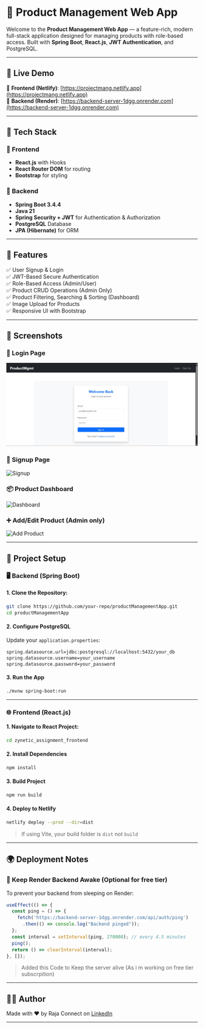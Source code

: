 # 🌟 Product Management Web App

Welcome to the **Product Management Web App** — a feature-rich, modern full-stack application designed for managing products with role-based access. Built with **Spring Boot**, **React.js**, **JWT Authentication**, and PostgreSQL.

---

## 🚀 Live Demo

🔗 **Frontend (Netlify)**: [https://projectmang.netlify.app](https://projectmang.netlify.app)  
🔗 **Backend (Render)**: [https://backend-server-1dgg.onrender.com](https://backend-server-1dgg.onrender.com)

---

## 🧠 Tech Stack

### 🔹 Frontend
- **React.js** with Hooks
- **React Router DOM** for routing
- **Bootstrap** for styling

### 🔹 Backend
- **Spring Boot 3.4.4**
- **Java 21**
- **Spring Security + JWT** for Authentication & Authorization
- **PostgreSQL** Database
- **JPA (Hibernate)** for ORM

---

## 🔐 Features

✅ User Signup & Login  
✅ JWT-Based Secure Authentication  
✅ Role-Based Access (Admin/User)  
✅ Product CRUD Operations (Admin Only)  
✅ Product Filtering, Searching & Sorting (Dashboard)  
✅ Image Upload for Products  
✅ Responsive UI with Bootstrap  

---

## 📸 Screenshots


### 🔐 Login Page
![Login](zynetic_assignment_frontend/public/1.jpg)

### 📝 Signup Page
![Signup](public/screenshots/signup.png)

### 📦 Product Dashboard
![Dashboard](public/screenshots/dashboard.png)

### ➕ Add/Edit Product (Admin only)
![Add Product](public/screenshots/add-product.png)

---

## 🧰 Project Setup

### 🖥️ Backend (Spring Boot)

#### 1. Clone the Repository:
```bash
git clone https://github.com/your-repo/productManagementApp.git
cd productManagementApp
```

#### 2. Configure PostgreSQL
Update your `application.properties`:
```properties
spring.datasource.url=jdbc:postgresql://localhost:5432/your_db
spring.datasource.username=your_username
spring.datasource.password=your_password
```

#### 3. Run the App
```bash
./mvnw spring-boot:run
```

---

### 🌐 Frontend (React.js)

#### 1. Navigate to React Project:
```bash
cd zynetic_assignment_frontend
```

#### 2. Install Dependencies
```bash
npm install
```

#### 3. Build Project
```bash
npm run build
```

#### 4. Deploy to Netlify
```bash
netlify deploy --prod --dir=dist
```
> If using Vite, your build folder is `dist` not `build`

---

## 🌍 Deployment Notes

### 🔁 Keep Render Backend Awake (Optional for free tier)
To prevent your backend from sleeping on Render:
```js
useEffect(() => {
  const ping = () => {
    fetch('https://backend-server-1dgg.onrender.com/api/auth/ping')
      .then(() => console.log("Backend pinged"));
  };
  const interval = setInterval(ping, 270000); // every 4.5 minutes
  ping();
  return () => clearInterval(interval);
}, []);
```
> Added this Code to Keep the server alive (As i m working on free tier subscrpition)

---

## 🧑‍💻 Author

Made with ❤️ by Raja 
Connect on [LinkedIn]([https://linkedin.com/in/your-profile](http://linkedin.com/in/raja-kumar-rana-a60715252))

---


